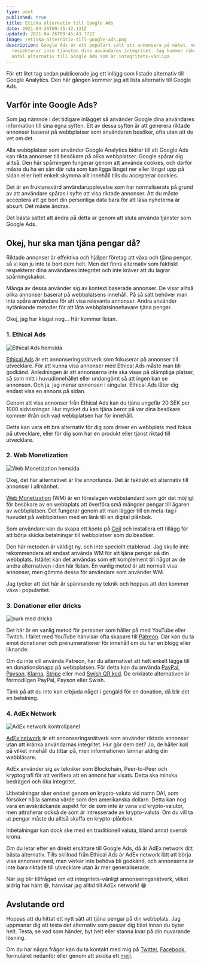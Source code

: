 ```yaml
---
type: post
published: true
title: Etiska alternativ till Google Ads
date: 2021-04-26T09:45:42.131Z
updated: 2021-04-26T09:45:43.772Z
image: /etiska-alternativ-till-google-ads.png
description: Google Ads är ett populärt sätt att annonsera på nätet, men tyvärr
  respekterar inte tjänsten dina användares integritet. Jag kommer räkna upp ett
  antal alternativ till Google Ads som är integritets-vänliga.
---
```

För ett litet tag sedan publicerade jag ett inlägg som listade alternativ till Google Analytics. Den här gången kommer jag att lista alternativ till Google Ads.

## Varför inte Google Ads?

Som jag nämnde i det tidigare inlägget så använder Google dina användares information till sina egna syften. Ett av dessa syften är att generera riktade annonser baserat på webbplatser som användaren besöker, ofta utan att de vet om det.

Alla webbplatser som använder Google Analytics bidrar till att Google Ads kan rikta annonser till besökare på olika webbplatser. Google spårar dig alltså. Den här spårningen fungerar genom att använda cookies, och därför måste du ha en sån där ruta som kan ligga längst ner eller längst upp på sidan eller helt enkelt skymma allt innehåll tills du accepterar cookies.

Det är en fruktansvärd användarupplevelse som har normaliserats på grund av att användare spåras i syfte att visa riktade annonser. Att du måste acceptera att ge bort din personliga data bara för att läsa nyheterna är absurt. Det måste ändras.

Det bästa sättet att ändra på detta är genom att sluta använda tjänster som Google Ads.

## Okej, hur ska man tjäna pengar då?

Riktade annonser är effektiva och hjälper företag att växa och tjäna pengar, så vi kan ju inte ta bort dem helt. Men det finns alternativ som faktiskt respekterar dina användares integritet och inte kräver att du lagrar spårningskakor.

Många av dessa använder sig av kontext baserade annonser. De visar alltså olika annonser baserat på webbplatsens innehåll. På så sätt behöver man inte spåra användare för att visa relevanta annonser. Andra använder nytänkande metoder för att låta webbplatsinnehavare tjäna pengar.

Okej, jag har klagat nog... Här kommer listan.

### 1. Ethical Ads

![Ethical Ads hemsida](/ethical-ads-website.png)

[Ethical Ads](https://www.ethicalads.io/) är ett annonseringsnätverk som fokuserar på annonser till utvecklare. För att kunna visa annonser med Ethical Ads måste man bli godkänd. Anledningen är att annonserna inte ska visas på olämpliga platser, så som mitt i huvudinnehållet eller undangömt så att ingen kan se annonsen. Och ja, jag menar *annonsen* i singular. Ethical Ads låter dig endast visa en annons på sidan.

Genom att visa annonser från Ethical Ads kan du tjäna ungefär 20 SEK per 1000 sidvisningar. Hur mycket du kan tjäna beror på var dina besökare kommer ifrån och vad webbplatsen har för innehåll.

Detta kan vara ett bra alternativ för dig som driver en webbplats med fokus på utvecklare, eller för dig som har en produkt eller tjänst riktad till utvecklare.

### 2. Web Monetization

![Web Monetization hemsida](/wm-website.png)

Okej, det här alternativet är lite annorlunda. Det är faktiskt ett alternativ till annonser i allmänhet.

[Web Monetization](https://webmonetization.org/) (WM) är en föreslagen webbstandard som gör det möjligt för besökare av en webbplats att överföra små mängder pengar till ägaren av webbplatsen. Det fungerar genom att man lägger till en meta-tag i huvudet på webbplatsen med en länk till en digital plånbok.

Som användare kan du skapa ett konto på [Coil](https://coil.com/) och installera ett tillägg för att börja skicka betalningar till webbplatser som du besöker.

Den här metoden är väldigt ny, och inte speciellt etablerad. Jag skulle inte rekommendera att endast använda WM för att tjäna pengar på din webbplats. Istället kan det användas som ett komplement till något av de andra alternativen i den här listan. En vanlig metod är att normalt visa annonser, men gömma dessa för användare som använder WM.

Jag tycker att det här är spännande ny teknik och hoppas att den kommer växa i popularitet.

### 3. Donationer eller dricks

![burk med dricks](/tip-jar.jpg)



Det här är en vanlig metod för personer som håller på med YouTube eller Twitch. I fallet med YouTube hänvisar ofta skapare till [Patreon](https://www.patreon.com/). Där kan du ta emot donationer och prenumerationer för innehåll om du har en blogg eller liknande.

Om du inte vill använda Patreon, har du alternativet att helt enkelt lägga till en donationsknapp på webbplatsen. För detta kan du använda [PayPal](https://www.paypal.com/donate/buttons), [Payson](https://www.payson.se/sv/foretag-betallosningar/ovriga-produkter/betalknapp/), [Klarna](https://developers.klarna.com/documentation/instant-shopping/use-cases/donations/), [Stripe](https://support.stripe.com/questions/how-to-accept-donations-through-stripe) eller med [Swish QR kod](https://www.swish.nu/skapa-qr-kod). De enklaste alternativen är förmodligen PayPal, Payson eller Swish.

Tänk på att du inte kan erbjuda något i gengäld för en donation, då blir det en betalning.

### 4. AdEx Network

![AdEx network kontrollpanel](/adex-dashboard.png)

[AdEx network](https://www.adex.network/) är ett annonseringsnätverk som använder riktade annonser utan att kränka användarnas integritet. Hur gör dem det? Jo, de håller koll på vilket innehåll du tittar på, men informationen lämnar aldrig din webbläsare.

AdEx använder sig av tekniker som Blockchain, Peer-to-Peer och kryptografi för att verifiera att en annons har visats. Detta ska minska bedrägeri och öka integritet.

Utbetalningar sker endast genom en krypto-valuta vid namn DAI, som försöker hålla samma värde som den amerikanska dollarn. Detta kan nog vara en avskräckande aspekt för de som inte är vana vid krypto-valutor, men attraherar också de som är intresserade av krypto-valuta. Om du vill ta ut pengar måste du alltså skaffa en krypto-plånbok. 

Inbetalningar kan dock ske med en traditionell valuta, bland annat svensk krona.

Om du letar efter en direkt ersättare till Google Ads, då är AdEx network ditt bästa alternativ. Tills skillnad från Ethical Ads är AdEx network lätt att börja visa annonser med, man verkar inte behöva bli godkänd, och annonserna är inte bara riktade till utvecklare utan är mer generaliserade.

När jag blir tillfrågad om ett integritets-vänligt annonseringsnätverk, vilket aldrig har hänt 😅, hänvisar jag alltid till AdEx network! 😁

## Avslutande ord

Hoppas att du hittat ett nytt sätt att tjäna pengar på din webbplats. Jag uppmanar dig att testa det alternativ som passar dig bäst innan du byter helt. Testa, se vad som händer, byt helt eller stanna kvar på din nuvarande lösning.

Om du har några frågor kan du ta kontakt med mig på [Twitter](https://twitter.com/chj_web), [Facebook](https://www.facebook.com/chjweb), formuläret nedanför eller genom att skicka ett [mejl](/kontakt).